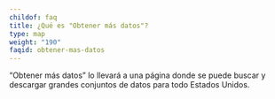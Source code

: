 ```yaml
---
childof: faq
title: ¿Qué es "Obtener más datos"?
type: map
weight: "190"
faqid: obtener-mas-datos
---
```

“Obtener más datos” lo llevará a una página donde se puede buscar y descargar grandes conjuntos de datos para todo Estados Unidos.